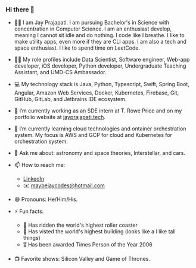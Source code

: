 ### Hi there 👋

- 👨‍💻 I am Jay Prajapati. I am pursuing Bachelor's in Science with concentration in Computer Science. I am an enthusiast develop, meaning I cannot sit idle and do nothing. I code like I breathe. I like to make utility apps, even more if they are CLI apps. I am also a tech and space enthusiast. I like to spend time on LeetCode.

- 🧗‍♂️ My role profiles include Data Scientist, Software engineer, Web-app developer, iOS developer, Python developer, Undergraduate Teaching Assistant, and UMD-CS Ambassador.

- 💻 My technology stack is Java, Python, Typescript, Swift, Spring Boot, Angular, Amazon Web Services, Docker, Kubernetes, Firebase, Git, GitHub, GitLab, and Jetbrains IDE ecosystem. 

- 🔭 I’m currently working as an SDE intern at T. Rowe Price and on my portfolio website at [jayprajapati.tech](https://jayprajapati.tech). 

- 🌱 I’m currently learning cloud technologies and ontainer orchestration system. My focus is AWS and GCP for cloud and Kubernetes for orchestration system.

- 💬 Ask me about: astronomy and space theories, Interstellar, and cars.

- 📫 How to reach me:
	- [LinkedIn](www.linkedin.com/in/maybejay)
	- ✉️ maybejaycodes@hotmail.com
	
- 😄 Pronouns: He/Him/His.

<!-- - ❣️ Relationship status: Comitted! (No one asked you Jay😏) -->

- ⚡ Fun facts:
	- 🎢 Has ridden the world's highest roller coaster
	- 🏢 Has visted the world's highest building (looks like a I like tall things)
	- 🎖️ Has been awarded Times Person of the Year 2006

- 📺 Favorite shows: Silicon Valley and Game of Thrones.
	

<!--
**maybejay/maybejay** is a ✨ _special_ ✨ repository because its `README.md` (this file) appears on your GitHub profile.

Here are some ideas to get you started:

- 🔭 I’m currently working on ...
- 🌱 I’m currently learning ...
- 👯 I’m looking to collaborate on ...
- 🤔 I’m looking for help with ...
- 💬 Ask me about ...
- 📫 How to reach me: ...
- 😄 Pronouns: ...
- ⚡ Fun fact: ...
-->
